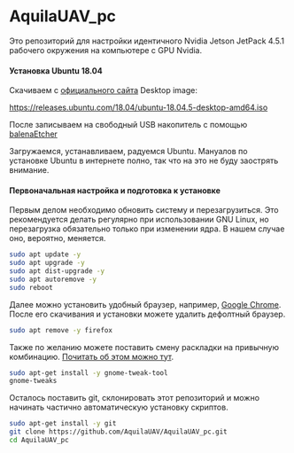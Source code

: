 # AquilaUAV_pc

Это репозиторий для настройки идентичного Nvidia Jetson JetPack 4.5.1 рабочего окружения на компьютере с GPU Nvidia.



#### Установка Ubuntu 18.04

Скачиваем с [официального сайта](https://releases.ubuntu.com/18.04/) Desktop image: 

https://releases.ubuntu.com/18.04/ubuntu-18.04.5-desktop-amd64.iso 

После записываем на свободный USB накопитель с помощью [balenaEtcher](https://www.balena.io/etcher/)

Загружаемся, устанавливаем, радуемся Ubuntu. Мануалов по установке Ubuntu в интернете полно, так что на это не буду заострять внимание.



#### Первоначальная настройка и подготовка к установке

Первым делом необходимо обновить систему и перезагрузиться. Это рекомендуется делать регулярно при использовании GNU Linux, но перезагрузка обязательно только при изменении ядра. В нашем случае оно, вероятно, меняется.

```bash
sudo apt update -y
sudo apt upgrade -y
sudo apt dist-upgrade -y
sudo apt autoremove -y
sudo reboot
```

Далее можно установить удобный браузер, например, [Google Chrome](https://www.google.ru/intl/ru/chrome/). После его скачивания и установки можете удалить дефолтный браузер.

```bash
sudo apt remove -y firefox
```

Также по желанию можете поставить смену раскладки на привычную комбинацию. [Почитать об этом можно тут](https://dock.co.nz/post/change-keyboard-layout-switch-to-altshift-ubuntu-18-04/).

```bash
sudo apt-get install -y gnome-tweak-tool
gnome-tweaks
```

Осталось поставить git, склонировать этот репозиторий и можно начинать частично автоматическую установку скриптов.

```bash
sudo apt-get install -y git
git clone https://github.com/AquilaUAV/AquilaUAV_pc.git
cd AquilaUAV_pc
```



#### 